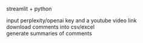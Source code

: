 streamlit + python

input perplexity/openai key and a youtube video link  
download comments into csv/excel  
generate summaries of comments   
